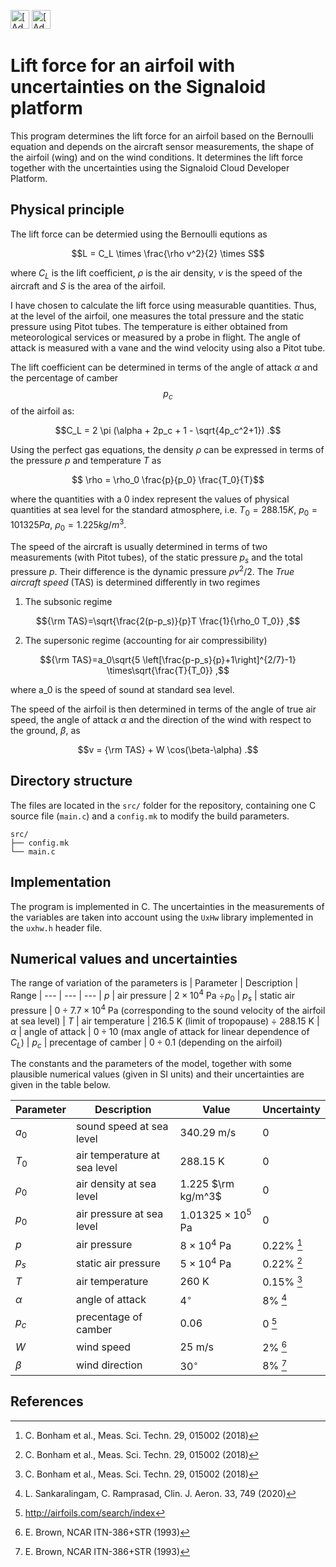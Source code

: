 [<img src="https://assets.signaloid.io/add-to-signaloid-cloud-logo-dark-v6.png#gh-dark-mode-only" alt="[Add to signaloid.io]" height="30">](https://signaloid.io/repositories?connect=https://github.com/signaloid/Signaloid-Demo-General-C#gh-dark-mode-only)
[<img src="https://assets.signaloid.io/add-to-signaloid-cloud-logo-light-v6.png#gh-light-mode-only" alt="[Add to signaloid.io]" height="30">](https://signaloid.io/repositories?connect=https://github.com/signaloid/Signaloid-Demo-General-C#gh-light-mode-only)

# Lift force for an airfoil with uncertainties on the Signaloid platform
This program determines the lift force for an airfoil based on the Bernoulli equation and depends on the aircraft sensor measurements, the shape of the airfoil (wing) and on the wind conditions. It determines the lift force together with the uncertainties using the Signaloid Cloud Developer Platform.

## Physical principle
The lift force can be determied using the Bernoulli equtions as

$$L = C_L \times \frac{\rho v^2}{2} \times S$$

where $C_L$ is the lift coefficient, $\rho$ is the air density, $v$ is the speed of the aircraft and $S$ is the area of the airfoil.

I have chosen to calculate the lift force using measurable quantities. Thus, at the level of the airfoil, one measures the total pressure and the static pressure using Pitot tubes. The temperature is either obtained from meteorological services or measured by a probe in flight. The angle of attack is measured with a vane and the wind velocity using also a Pitot tube.

The lift coefficient can be determined in terms of the angle of attack $\alpha$ and the percentage of camber $$p_c$$ of the airfoil as:

$$C_L = 2 \pi (\alpha + 2p_c + 1 - \sqrt{4p_c^2+1})  .$$

Using the perfect gas equations, the density $\rho$ can be expressed in terms of the pressure $p$ and temperature $T$ as

$$ \rho = \rho_0 \frac{p}{p_0} \frac{T_0}{T}$$

where the quantities with a 0 index represent the values of physical quantities at sea level for the standard atmosphere, i.e. $T_0 = 288.15 K$, $p_0=101325 Pa$, $\rho_0=1.225 kg/m^3$.

The speed of the aircraft is usually determined in terms of two measurements (with Pitot tubes), of the static pressure $p_s$ and the total pressure $p$. Their difference is the dynamic pressure $\rho v^2/2$. The *True aircraft speed* (TAS) is determined differently in two regimes
1) The subsonic regime

$${\rm TAS}=\sqrt{\frac{2(p-p_s)}{p}T \frac{1}{\rho_0 T_0}} ,$$

2) The supersonic regime (accounting for air compressibility)

$${\rm TAS}=a_0\sqrt{5 \left[\frac{p-p_s}{p}+1\right]^{2/7}-1} \times\sqrt{\frac{T}{T_0}} ,$$

where a_0 is the speed of sound at standard sea level.

The speed of the airfoil is then determined in terms of the angle of true air speed, the angle of attack $\alpha$ and the direction of the wind with respect to the ground, $\beta$, as

$$v = {\rm TAS} + W \cos(\beta-\alpha)  .$$


## Directory structure
The files are located in the `src/` folder for the repository, containing one C source file (`main.c`) and a `config.mk` to modify the build parameters.
```
src/
├── config.mk
└── main.c
```


## Implementation
The program is implemented in C. The uncertainties in the measurements of the variables are taken into account using the `UxHw` library implemented in the `uxhw.h` header file.
## Numerical values and uncertainties

The range of variation of the parameters is
| Parameter | Description | Range
| --- | --- | --- 
| $p$ | air pressure  | $2 \times 10^4$ Pa $\div p_0$
| $p_s$ | static air pressure  | $0 \div 7.7 \times 10^4$ Pa (corresponding to the sound velocity of the airfoil at sea level)
| $T$ | air temperature | 216.5 K (limit of tropopause) $\div$ 288.15 K 
| $\alpha$ | angle of attack | $0 \div 10$ (max angle of attack for linear dependence of $C_L$)
| $p_c$ | precentage of camber | $0 \div 0.1$ (depending on the airfoil)

The constants and the parameters of the model, together with some plausible numerical values (given in SI units) and their uncertainties are given in the table below.

| Parameter | Description | Value | Uncertainty
| --- | --- | --- | ---
| $a_0$ | sound speed at sea level | 340.29 m/s | 0
| $T_0$ | air temperature at sea level | 288.15 K | 0
| $\rho_0$ | air density at sea level | 1.225 $\rm kg/m^3$ | 0
| $p_0$ | air pressure at sea level | $1.01325 \times 10^5$ Pa | 0
| $p$ | air pressure  | $8 \times 10^4$ Pa | $0.22$% [^1]
| $p_s$ | static air pressure  | $5 \times 10^4$ Pa | $0.22$% [^1]
| $T$ | air temperature | 260 K |  $0.15$% [^1]
| $\alpha$ | angle of attack | $4^{\circ}$ | 8% [^2]
| $p_c$ | precentage of camber | 0.06 | 0 [^3]
| $W$ | wind speed | 25 m/s | 2% [^4]
| $\beta$ | wind direction | $30^{\circ}$ | 8% [^4]


## References
[^1]: C. Bonham et al., Meas. Sci. Techn. 29, 015002 (2018)
[^2]: L. Sankaralingam, C. Ramprasad, Clin. J. Aeron. 33, 749 (2020)
[^3]: http://airfoils.com/search/index
[^4]: E. Brown, NCAR ITN-386+STR (1993) 
